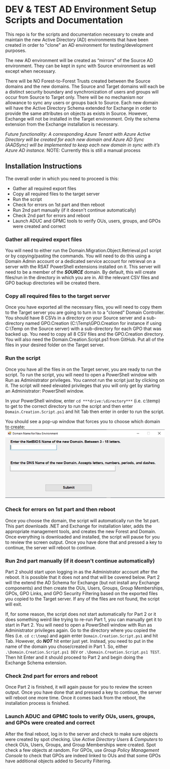 # DEV &amp; TEST AD Environment Setup Scripts and Documentation

This repo is for the scripts and documentation necessary to create and maintain the new Active Directory (AD) environments that have been created in order to "clone" an AD environment for testing/development purposes. 

The new AD environment will be created as “mirrors” of the Source AD environment. They can be kept in sync with Source environment as well except when necessary. 

There will be NO Forest-to-Forest Trusts created between the Source domains and the new domains. The Source and Target domains will each be a distinct security boundary and synchronization of users and groups will occur from Source to Target only. There will be no mechanism nor allowance to sync any users or groups back to Source. Each new domain will have the Active Directory Schema extended for Exchange in order to provide the same attributes on objects as exists in Source. However, Exchange will not be installed in the Target environment. Only the schema extension from the Exchange installation is necessary. 

*Future functionality: A corresponding Azure Tenant with Azure Active Directory will be created for each new domain and Azure AD Sync (AADSync) will be implemented to keep each new domain in sync with it’s Azure AD instance.*
NOTE: Currently this is still a manual process


## Installation Instructions

The overall order in which you need to proceed is this:
* Gather all required export files
* Copy all required files to the target server
* Run the script
* Check for errors on 1st part and then reboot
* Run 2nd part manually (if it doesn't continue automatically)
* Check 2nd part for errors and reboot
* Launch ADUC and GPMC tools to verify OUs, users, groups, and GPOs were created and correct


### Gather all required export files
You will need to either run the Domain.Migration.Object.Retrieval.ps1 script or by copying/pasting the commands. You will need to do this using a Domain Admin account or a dedicated service account for retrieval on a server with the RSAT PowerShell extensions installed on it. This server will need to be a member of the ***SOURCE*** domain. By default, this will create files/run in the directory in which you are in. All the relevant CSV files and GPO backup directories will be created there. 


### Copy all required files to the target server
Once you have exported all the necessary files, you will need to copy them to the Target server you are going to turn in to a "cloned" Domain Controller. You should have 8 CSVs in a directory on your Source server and a sub-directory named GPO.Creation (C:\Temp\GPO.Creation for instance if using C:\Temp on the Source server) with a sub-directory for each GPO that was backed up. You need to copy all 8 CSV files and the GPO.Creation directory. You will also need the Domain.Creation.Script.ps1 from GitHub. Put all of the files in your desired folder on the Target server. 


### Run the script
Once you have all the files in on the Target server, you are ready to run the script. To run the script, you will need to open a PowerShell window with Run as Administrator privileges. You cannot run the script just by clicking on it. The script will need elevated privileges that you will only get by starting an Administrator: PowerShell window.

In your PowerShell window, enter `cd ***drive:\directory***` (i.e. c:\temp) to get to the correct directory to run the script and then enter `Domain.Creation.Script.ps1` and hit Tab then enter in order to run the script. 

You should see a pop-up window that forces you to choose which domain to create:
![Domain Chooser](/assets/images/Domain.Chooser.jpg)


### Check for errors on 1st part and then reboot
Once you choose the domain, the script will automatically run the 1st part. This part downloads .NET and Exchange for installation later, adds the appropriate management tools, and creates the new Forest and Domain. Once everything is downloaded and installed, the script will pause for you to review the screen output. Once you have done that and pressed a key to continue, the server will reboot to continue.


### Run 2nd part manually (if it doesn't continue automatically)
Part 2 should start upon logging in as the Administrator account after the reboot. It is possible that it does not and that will be covered below. Part 2 will the extend the AD Schema for Exchange (but not install any Exchange components) and then create the OUs, Users, Groups, Group Memberships, GPOs, GPO Links, and GPO Security Filtering based on the exported files you copied to the Target server. If any of the files are not found, the script will exit.  

If, for some reason, the script does not start automatically for Part 2 or it does something weird like trying to re-run Part 1, you can manually get it to start in Part 2. You will need to open a PowerShell window with Run as Administrator privileges again. Go to the directory where you copied the files (i.e. `cd c:\temp`) and again enter `Domain.Creation.Script.ps1` and hit Tab. However, do ***NOT*** hit enter just yet. Instead, you need to put in the name of the domain you chose/created in Part 1. So, either `.\Domain.Creation.Script.ps1 DEV` or `.\Domain.Creation.Script.ps1 TEST`. Then hit Enter and it should proceed to Part 2 and begin doing the Exchange Schema extension. 


### Check 2nd part for errors and reboot
Once Part 2 is finished, it will again pause for you to review the screen output. Once you have done that and pressed a key to continue, the server will reboot one more time. Once it comes back from the reboot, the installation process is finished.


### Launch ADUC and GPMC tools to verify OUs, users, groups, and GPOs were created and correct
After the final reboot, log in to the server and check to make sure objects were created by spot checking. Use *Active Directory Users & Computers* to check OUs, Users, Groups, and Group Memberships were created. Spot check a few objects at random. For GPOs, use *Group Policy Management Console* to check that GPOs are indeed linked to OUs and that some GPOs have additional objects added to Security Filtering. 
